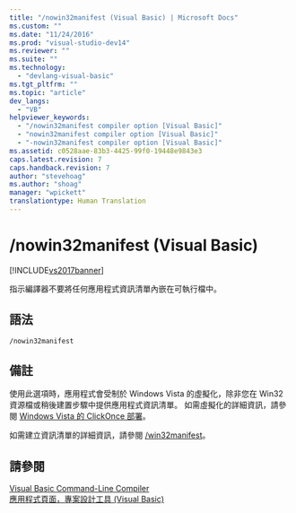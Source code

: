 ```yaml
---
title: "/nowin32manifest (Visual Basic) | Microsoft Docs"
ms.custom: ""
ms.date: "11/24/2016"
ms.prod: "visual-studio-dev14"
ms.reviewer: ""
ms.suite: ""
ms.technology: 
  - "devlang-visual-basic"
ms.tgt_pltfrm: ""
ms.topic: "article"
dev_langs: 
  - "VB"
helpviewer_keywords: 
  - "/nowin32manifest compiler option [Visual Basic]"
  - "nowin32manifest compiler option [Visual Basic]"
  - "-nowin32manifest compiler option [Visual Basic]"
ms.assetid: c0528aae-83b3-4425-99f0-19448e9843e3
caps.latest.revision: 7
caps.handback.revision: 7
author: "stevehoag"
ms.author: "shoag"
manager: "wpickett"
translationtype: Human Translation
---
```

# /nowin32manifest (Visual Basic)
[!INCLUDE[vs2017banner](../../../csharp/includes/vs2017banner.md)]

指示編譯器不要將任何應用程式資訊清單內嵌在可執行檔中。  
  
## 語法  
  
```  
/nowin32manifest  
```  
  
## 備註  
 使用此選項時，應用程式會受制於 Windows Vista 的虛擬化，除非您在 Win32 資源檔或稍後建置步驟中提供應用程式資訊清單。  如需虛擬化的詳細資訊，請參閱 [Windows Vista 的 ClickOnce 部署](/visual-studio/deployment/clickonce-deployment-on-windows-vista)。  
  
 如需建立資訊清單的詳細資訊，請參閱 [\/win32manifest](../../../visual-basic/reference/command-line-compiler/win32manifest.md)。  
  
## 請參閱  
 [Visual Basic Command\-Line Compiler](../../../visual-basic/reference/command-line-compiler/index.md)   
 [應用程式頁面，專案設計工具 \(Visual Basic\)](/visual-studio/ide/reference/application-page-project-designer-visual-basic)